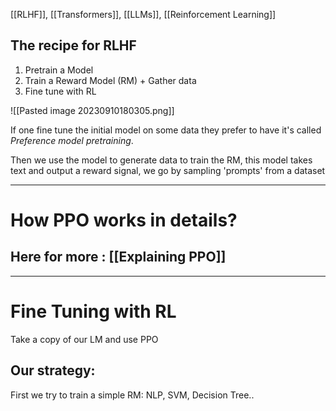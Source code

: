 [[RLHF]], [[Transformers]], [[LLMs]], [[Reinforcement Learning]]

## The recipe for RLHF


1. Pretrain a Model
2. Train a Reward Model (RM) + Gather data
3. Fine tune with RL

![[Pasted image 20230910180305.png]]


If one fine tune the initial model on some data they prefer to have it's called *Preference model pretraining*.

Then we use the model to generate data to train the RM, this model takes text and output a reward signal, we go by sampling 'prompts' from a dataset

---

# How PPO works in details?
##  Here for more : [[Explaining PPO]] 

---

# Fine Tuning with RL

Take a copy of our LM and use PPO




## Our strategy:

First we try to train a simple RM: NLP, SVM, Decision Tree..